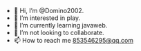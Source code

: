 - 👋 Hi, I’m @Domino2002.
- 👀 I’m interested in play.
- 🌱 I’m currently learning javaweb.
- 💞️ I’m not looking to collaborate.
- 📫 How to reach me 853546295@qq.com
